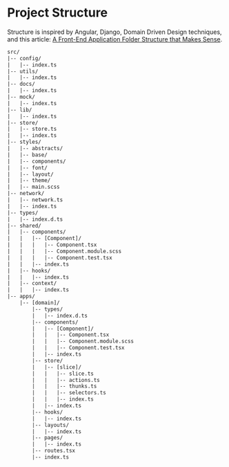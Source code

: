 # Project Structure

Structure is inspired by Angular, Django, Domain Driven Design techniques, and this article: [A Front-End Application Folder Structure that Makes Sense](https://medium.com/@fadamakis/a-front-end-application-folder-structure-that-makes-sense-ecc0b690968b).

```txt
src/
|-- config/
|   |-- index.ts
|-- utils/
|   |-- index.ts
|-- docs/
|   |-- index.ts
|-- mock/
|   |-- index.ts
|-- lib/
|   |-- index.ts
|-- store/
|   |-- store.ts
|   |-- index.ts
|-- styles/
|   |-- abstracts/
|   |-- base/
|   |-- components/
|   |-- font/
|   |-- layout/
|   |-- theme/
|   |-- main.scss
|-- network/
|   |-- network.ts
|   |-- index.ts
|-- types/
|   |-- index.d.ts
|-- shared/
|   |-- components/
|   |   |-- [Component]/
|   |   |   |-- Component.tsx
|   |   |   |-- Component.module.scss
|   |   |   |-- Component.test.tsx
|   |   |-- index.ts
|   |-- hooks/
|   |   |-- index.ts
|   |-- context/
|   |   |-- index.ts
|-- apps/
    |-- [domain]/
        |-- types/
        |   |-- index.d.ts
        |-- components/
        |   |-- [Component]/
        |   |   |-- Component.tsx
        |   |   |-- Component.module.scss
        |   |   |-- Component.test.tsx
        |   |-- index.ts
        |-- store/
        |   |-- [slice]/
        |   |   |-- slice.ts
        |   |   |-- actions.ts
        |   |   |-- thunks.ts
        |   |   |-- selectors.ts
        |   |   |-- index.ts
        |   |-- index.ts
        |-- hooks/
        |   |-- index.ts
        |-- layouts/
        |   |-- index.ts
        |-- pages/
        |   |-- index.ts
        |-- routes.tsx
        |-- index.ts
```
